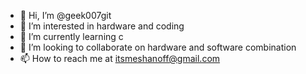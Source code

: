 - 👋 Hi, I’m @geek007git
- 👀 I’m interested in hardware and coding
- 🌱 I’m currently learning c
- 💞️ I’m looking to collaborate on hardware and software combination
- 📫 How to reach me at itsmeshanoff@gmail.com


